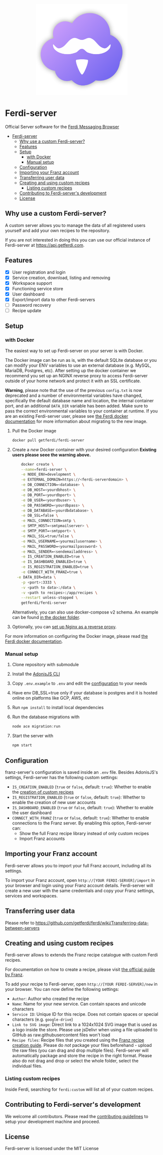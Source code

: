 ﻿<p align="center">
    <img src="./logo.png" alt="" width="300"/>
</p>

# Ferdi-server
Official Server software for the [Ferdi Messaging Browser](https://getferdi.com)

- [Ferdi-server](#ferdi-server)
  - [Why use a custom Ferdi-server?](#why-use-a-custom-ferdi-server)
  - [Features](#features)
  - [Setup](#setup)
    - [with Docker](#with-docker)
    - [Manual setup](#manual-setup)
  - [Configuration](#configuration)
  - [Importing your Franz account](#importing-your-franz-account)
  - [Transferring user data](#transferring-user-data)
  - [Creating and using custom recipes](#creating-and-using-custom-recipes)
    - [Listing custom recipes](#listing-custom-recipes)
  - [Contributing to Ferdi-server's development](#contributing-to-ferdi-servers-development)
  - [License](#license)

## Why use a custom Ferdi-server?
A custom server allows you to manage the data of all registered users yourself and add your own recipes to the repository.

If you are not interested in doing this you can use our official instance of Ferdi-server at <https://api.getferdi.com>.

## Features
- [x] User registration and login
- [x] Service creation, download, listing and removing
- [x] Workspace support
- [x] Functioning service store
- [x] User dashboard
- [x] Export/import data to other Ferdi-servers
- [ ] Password recovery
- [ ] Recipe update

## Setup
### with Docker
The easiest way to set up Ferdi-server on your server is with Docker.

The Docker image can be run as is, with the default SQLite database or you can modify your ENV variables to use an external database (e.g. MySQL, MariaDB, Postgres, etc).
After setting up the docker container we recommend you set up an NGINX reverse proxy to access Ferdi-server outside of your home network and protect it with an SSL certificate.

**Warning**, please note that the use of the previous `config.txt` is now deprecated and a number of environmental variables have changed, specifically the default database name and location, the internal container port, and an additional `DATA_DIR` variable has been added. Make sure to pass the correct environmental variables to your container at runtime. If you are an existing Ferdi-server user, please see [the Ferdi docker documentation](./docker/README.md) for more information about migrating to the new image.

1. Pull the Docker image

    ```sh
    docker pull getferdi/ferdi-server
    ```
2. Create a *new* Docker container with your desired configuration **Existing users please seee the warning above.**

    ```sh
	    docker create \
	    --name=ferdi-server \
	    -e NODE_ENV=development \
	    -e EXTERNAL_DOMAIN=https://<ferdi-serverdomain> \
	    -e DB_CONNECTION=<database> \
	    -e DB_HOST=<yourdbhost> \
	    -e DB_PORT=<yourdbport> \
	    -e DB_USER=<yourdbuser> \
	    -e DB_PASSWORD=<yourdbpass> \
	    -e DB_DATABASE=<yourdbdatabase> \
	    -e DB_SSL=false \
	    -e MAIL_CONNECTION=smtp \
	    -e SMTP_HOST=<smtpmailserver> \
	    -e SMTP_PORT=<smtpport> \
	    -e MAIL_SSL=true/false \
	    -e MAIL_USERNAME=<yourmailusername> \
	    -e MAIL_PASSWORD=<yourmailpassword> \
	    -e MAIL_SENDER=<sendemailaddress> \
	    -e IS_CREATION_ENABLED=true \
	    -e IS_DASHBOARD_ENABLED=true \
	    -e IS_REGISTRATION_ENABLED=true \
	    -e CONNECT_WITH_FRANZ=true \
      -e DATA_DIR=data \
	    -p <port>:3333 \
	    -v <path to data>:/data \
	    -v <path to recipes>:/app/recipes \
	    --restart unless-stopped \
	    getferdi/ferdi-server
    ```

    Alternatively, you can also use docker-compose v2 schema. An example can be found [in the docker folder](./docker/docker-compose.yml).

3. Optionally, you can [set up Nginx as a reverse proxy](https://www.digitalocean.com/community/tutorials/how-to-set-up-a-node-js-application-for-production-on-ubuntu-16-04#set-up-nginx-as-a-reverse-proxy-server).

For more information on configuring the Docker image, please read [the Ferdi docker documentation](./docker/README.md).

### Manual setup

1. Clone repository with submodule
2. Install the [AdonisJS CLI](https://adonisjs.com/)
3. Copy `.env.example` to `.env` and edit the [configuration](#configuration) to your needs
4. Have env DB_SSL=true only if your database is postgres and it is hosted online on platforms like GCP, AWS, etc
5. Run `npm install` to install local dependencies
6. Run the database migrations with

    ```js
    node ace migration:run
    ```

7. Start the server with

    ```js
    npm start
    ```

## Configuration

franz-server's configuration is saved inside an `.env` file. Besides AdonisJS's settings, Ferdi-server has the following custom settings:
- `IS_CREATION_ENABLED` (`true` or `false`, default: `true`): Whether to enable the [creation of custom recipes](#creating-and-using-custom-recipes)
- `IS_REGISTRATION_ENABLED` (`true` or `false`, default: `true`): Whether to enable the creation of new user accounts
- `IS_DASHBOARD_ENABLED` (`true` or `false`, default: `true`): Whether to enable the user dashboard
- `CONNECT_WITH_FRANZ` (`true` or `false`, default: `true`): Whether to enable connections to the Franz server. By enabling this option, Ferdi-server can:
  - Show the full Franz recipe library instead of only custom recipes
  - Import Franz accounts

## Importing your Franz account

Ferdi-server allows you to import your full Franz account, including all its settings.

To import your Franz account, open `http://[YOUR FERDI-SERVER]/import` in your browser and login using your Franz account details. Ferdi-server will create a new user with the same credentials and copy your Franz settings, services and workspaces.

## Transferring user data

Please refer to <https://github.com/getferdi/ferdi/wiki/Transferring-data-between-servers>

## Creating and using custom recipes

Ferdi-server allows to extends the Franz recipe catalogue with custom Ferdi recipes.

For documentation on how to create a recipe, please visit [the official guide by Franz](https://github.com/meetfranz/plugins/blob/master/docs/integration.md).

To add your recipe to Ferdi-server, open `http://[YOUR FERDI-SERVER]/new` in your browser. You can now define the following settings:

- `Author`: Author who created the recipe
- `Name`: Name for your new service. Can contain spaces and unicode characters
- `Service ID`: Unique ID for this recipe. Does not contain spaces or special characters (e.g. `google-drive`)
- `Link to SVG image`: Direct link to a 1024x1024 SVG image that is used as a logo inside the store. Please use jsDelivr when using a file uploaded to GitHub as raw.githubusercontent files won't load
- `Recipe files`: Recipe files that you created using the [Franz recipe creation guide](https://github.com/meetfranz/plugins/blob/master/docs/integration.md). Please do *not* package your files beforehand - upload the raw files (you can drag and drop multiple files). Ferdi-server will automatically package and store the recipe in the right format. Please also do not drag and drop or select the whole folder, select the individual files.

### Listing custom recipes

Inside Ferdi, searching for `ferdi:custom` will list all of your custom recipes.

## Contributing to Ferdi-server's development

We welcome all contributors. Please read the [contributing guidelines](CONTRIBUTING.md) to setup your development machine and proceed.

## License

Ferdi-server is licensed under the MIT License
